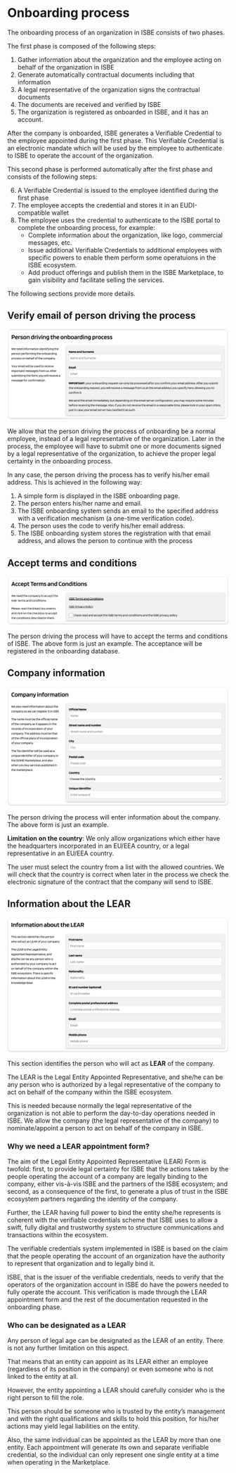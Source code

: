 # Onboarding process

The onboarding process of an organization in ISBE consists of two phases.

The first phase is composed of the following steps:

1. Gather information about the organization and the employee acting on behalf of the organization in ISBE
2. Generate automatically contractual documents including that information
3. A legal representative of the organization signs the contractual documents
4. The documents are received and verified by ISBE
5. The organization is registered as onboarded in ISBE, and it has an account.

After the company is onboarded, ISBE generates a Verifiable Credential to the employee appointed during the first phase. This Verifiable Credential is an electronic mandate which will be used by the employee to authenticate to ISBE to operate the account of the organization.

This second phase is performed automatically after the first phase and consists of the following steps:

6. A Verifiable Credential is issued to the employee identified during the first phase
7. The employee accepts the credential and stores it in an EUDI-compatible wallet
8. The employee uses the credential to authenticate to the ISBE portal to complete the onboarding process, for example:
   - Complete information about the organization, like logo, commercial messages, etc.
   - Issue additional Verifiable Credentials to additional employees with specific powers to enable them perform some operatuions in the ISBE ecosystem.
   - Add product offerings and publish them in the ISBE Marketplace, to gain visibility and facilitate selling the services.

The following sections provide more details.

## Verify email of person driving the process

![Mail verification](img/emailverify.png)

We allow that the person driving the process of onboarding be a normal employee, instead of a legal representative of the organization. Later in the process, the employee will have to submit one or more documents signed by a legal representative of the organization, to achieve the proper legal certainty in the onboarding process.

In any case, the person driving the process has to verify his/her email address. This is achieved in the following way:

1. A simple form is displayed in the ISBE onboarding page.
2. The person enters his/her name and email.
3. The ISBE onboarding system sends an email to the specified address with a verification mechanism (a one-time verification code).
4. The person uses the code to verify his/her email address.
5. The ISBE onboarding system stores the registration with that email address, and allows the person to continue with the process


## Accept terms and conditions

![Terms and conditions](img/termsandconditions.png)

The person driving the process will have to accept the terms and conditions of ISBE. The above form is just an example. The acceptance will be registered in the onboarding database.

## Company information

![Company information](img/companyinfo.png)

The person driving the process will enter information about the company. The above form is just an example.

**Limitation on the country**: We only allow organizations which either have the headquarters incorporated in an EU/EEA country, or a legal representative in an EU/EEA country.

The user must select the country from a list with the allowed countries. We will check that the country is correct when later in the process we check the electronic signature of the contract that the company will send to ISBE.

## Information about the LEAR

![LEAR information](img/learinfo.png)

This section identifies the person who will act as **LEAR** of the company.

The LEAR is the Legal Entity Appointed Representative, and she/he can be any person who is authorized by a legal representative of the company to act on behalf of the company within the ISBE ecosystem.

This is needed because normally the legal representative of the organization is not able to perform the day-to-day operations needed in ISBE. We allow the company (the legal representative of the company) to nominate/appoint a person to act on behalf of the company in ISBE.

### Why we need a LEAR appointment form?

The aim of the Legal Entity Appointed Representative (LEAR) Form is twofold: first, to provide legal certainty for ISBE that the actions taken by the people operating the account of a company are legally binding to the company, either vis-à-vis ISBE and the partners of the ISBE ecosystem; and second, as a consequence of the first, to generate a plus of trust in the ISBE ecosystem partners regarding the identity of the company.

Further, the LEAR having full power to bind the entity she/he represents is coherent with the verifiable credentials scheme that ISBE uses to allow a swift, fully digital and trustworthy system to structure communications and transactions within the ecosystem. 

The verifiable credentials system implemented in ISBE is based on the claim that the people operating the account of an organization have the authority to represent that organization and to legally bind it.

ISBE, that is the issuer of the verifiable credentials, needs to verify that the operators of the organization account in ISBE do have the powers needed to fully operate the account. This verification is made through the LEAR appointment form and the rest of the documentation requested in the onboarding phase.

### Who can be designated as a LEAR

Any person of legal age can be designated as the LEAR of an entity. There is not any further limitation on this aspect.

That means that an entity can appoint as its LEAR either an employee (regardless of its position in the company) or even someone who is not linked to the entity at all.

However, the entity appointing a LEAR should carefully consider who is the right person to fill the role.

This person should be someone who is trusted by the entity’s management and with the right qualifications and skills to hold this position, for his/her actions may yield legal liabilities on the entity.
 
Also, the same individual can be appointed as the LEAR by more than one entity. Each appointment will generate its own and separate verifiable credential, so the individual can only represent one single entity at a time when operating in the Marketplace.